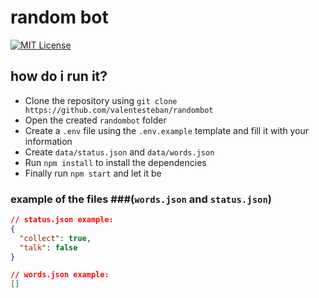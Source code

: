 # random bot
[![MIT License](https://img.shields.io/badge/license-MIT-blue)](license.txt)

## how do i run it?

- Clone the repository using `git clone https://github.com/valentesteban/randombot`
- Open the created `randombot` folder
- Create a `.env` file using the `.env.example` template and fill it with your information
- Create `data/status.json` and `data/words.json`
- Run `npm install` to install the dependencies
- Finally run `npm start` and let it be

### example of the files ###(`words.json` and `status.json`)

```json
// status.json example:
{
  "collect": true,
  "talk": false
}

// words.json example:
[]
```